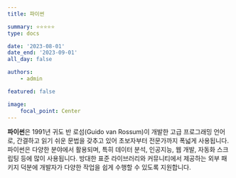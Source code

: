```yaml
---
title: 파이썬

summary: ⭐️⭐️⭐️⭐️⭐️
type: docs

date: '2023-08-01'
date_end: '2023-09-01'
all_day: false

authors:
    - admin

featured: false

image:
    focal_point: Center
---
```

**파이썬**은 1991년 귀도 반 로섬(Guido van Rossum)이 개발한 고급 프로그래밍 언어로, 간결하고 읽기 쉬운 문법을 갖추고 있어 초보자부터 전문가까지 폭넓게 사용됩니다. 파이썬은 다양한 분야에서 활용되며, 특히 데이터 분석, 인공지능, 웹 개발, 자동화 스크립팅 등에 많이 사용됩니다. 방대한 표준 라이브러리와 커뮤니티에서 제공하는 외부 패키지 덕분에 개발자가 다양한 작업을 쉽게 수행할 수 있도록 지원합니다.